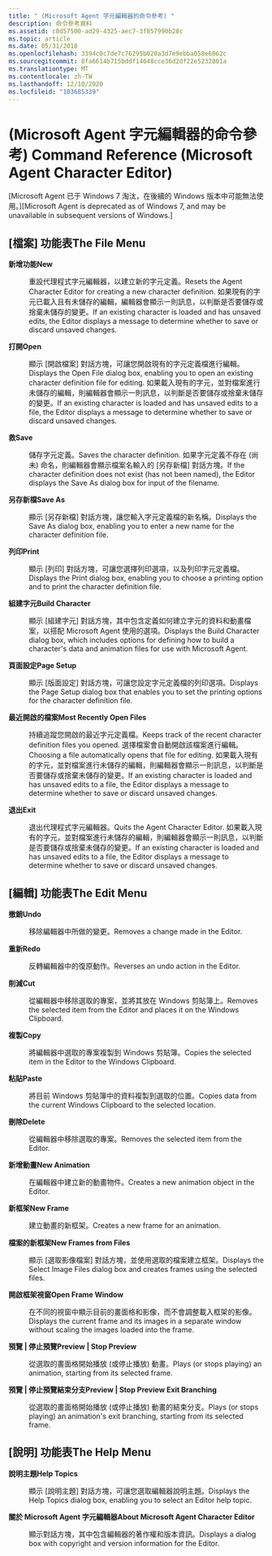 ```yaml
---
title: " (Microsoft Agent 字元編輯器的命令參考) "
description: 命令參考資料
ms.assetid: c8d57500-ad29-4325-aec7-3f857990b28c
ms.topic: article
ms.date: 05/31/2018
ms.openlocfilehash: 3394c0c7de7c76295b020a3d7e9ebba058e6062c
ms.sourcegitcommit: 8fa6614b715bddf14648cce36d2df22e5232801a
ms.translationtype: MT
ms.contentlocale: zh-TW
ms.lasthandoff: 12/10/2020
ms.locfileid: "103685339"
---
```

# <a name="command-reference-microsoft-agent-character-editor"></a><span data-ttu-id="b21d7-103"> (Microsoft Agent 字元編輯器的命令參考) </span><span class="sxs-lookup"><span data-stu-id="b21d7-103">Command Reference (Microsoft Agent Character Editor)</span></span>

<span data-ttu-id="b21d7-104">\[Microsoft Agent 已于 Windows 7 淘汰，在後續的 Windows 版本中可能無法使用。\]</span><span class="sxs-lookup"><span data-stu-id="b21d7-104">\[Microsoft Agent is deprecated as of Windows 7, and may be unavailable in subsequent versions of Windows.\]</span></span>

## <a name="the-file-menu"></a><span data-ttu-id="b21d7-105">[檔案] 功能表</span><span class="sxs-lookup"><span data-stu-id="b21d7-105">The File Menu</span></span>

<dl> <dt>

<span data-ttu-id="b21d7-106"><span id="New"></span><span id="new"></span><span id="NEW"></span>**新增功能**</span><span class="sxs-lookup"><span data-stu-id="b21d7-106"><span id="New"></span><span id="new"></span><span id="NEW"></span>**New**</span></span>
</dt> <dd>

<span data-ttu-id="b21d7-107">重設代理程式字元編輯器，以建立新的字元定義。</span><span class="sxs-lookup"><span data-stu-id="b21d7-107">Resets the Agent Character Editor for creating a new character definition.</span></span> <span data-ttu-id="b21d7-108">如果現有的字元已載入且有未儲存的編輯，編輯器會顯示一則訊息，以判斷是否要儲存或捨棄未儲存的變更。</span><span class="sxs-lookup"><span data-stu-id="b21d7-108">If an existing character is loaded and has unsaved edits, the Editor displays a message to determine whether to save or discard unsaved changes.</span></span>

</dd> <dt>

<span data-ttu-id="b21d7-109"><span id="Open"></span><span id="open"></span><span id="OPEN"></span>**打開**</span><span class="sxs-lookup"><span data-stu-id="b21d7-109"><span id="Open"></span><span id="open"></span><span id="OPEN"></span>**Open**</span></span>
</dt> <dd>

<span data-ttu-id="b21d7-110">顯示 [開啟檔案] 對話方塊，可讓您開啟現有的字元定義檔進行編輯。</span><span class="sxs-lookup"><span data-stu-id="b21d7-110">Displays the Open File dialog box, enabling you to open an existing character definition file for editing.</span></span> <span data-ttu-id="b21d7-111">如果載入現有的字元，並對檔案進行未儲存的編輯，則編輯器會顯示一則訊息，以判斷是否要儲存或捨棄未儲存的變更。</span><span class="sxs-lookup"><span data-stu-id="b21d7-111">If an existing character is loaded and has unsaved edits to a file, the Editor displays a message to determine whether to save or discard unsaved changes.</span></span>

</dd> <dt>

<span data-ttu-id="b21d7-112"><span id="Save"></span><span id="save"></span><span id="SAVE"></span>**救**</span><span class="sxs-lookup"><span data-stu-id="b21d7-112"><span id="Save"></span><span id="save"></span><span id="SAVE"></span>**Save**</span></span>
</dt> <dd>

<span data-ttu-id="b21d7-113">儲存字元定義。</span><span class="sxs-lookup"><span data-stu-id="b21d7-113">Saves the character definition.</span></span> <span data-ttu-id="b21d7-114">如果字元定義不存在 (尚未) 命名，則編輯器會顯示檔案名輸入的 [另存新檔] 對話方塊。</span><span class="sxs-lookup"><span data-stu-id="b21d7-114">If the character definition does not exist (has not been named), the Editor displays the Save As dialog box for input of the filename.</span></span>

</dd> <dt>

<span data-ttu-id="b21d7-115"><span id="Save_As"></span><span id="save_as"></span><span id="SAVE_AS"></span>**另存新檔**</span><span class="sxs-lookup"><span data-stu-id="b21d7-115"><span id="Save_As"></span><span id="save_as"></span><span id="SAVE_AS"></span>**Save As**</span></span>
</dt> <dd>

<span data-ttu-id="b21d7-116">顯示 [另存新檔] 對話方塊，讓您輸入字元定義檔的新名稱。</span><span class="sxs-lookup"><span data-stu-id="b21d7-116">Displays the Save As dialog box, enabling you to enter a new name for the character definition file.</span></span>

</dd> <dt>

<span data-ttu-id="b21d7-117"><span id="Print"></span><span id="print"></span><span id="PRINT"></span>**列印**</span><span class="sxs-lookup"><span data-stu-id="b21d7-117"><span id="Print"></span><span id="print"></span><span id="PRINT"></span>**Print**</span></span>
</dt> <dd>

<span data-ttu-id="b21d7-118">顯示 [列印] 對話方塊，可讓您選擇列印選項，以及列印字元定義檔。</span><span class="sxs-lookup"><span data-stu-id="b21d7-118">Displays the Print dialog box, enabling you to choose a printing option and to print the character definition file.</span></span>

</dd> <dt>

<span data-ttu-id="b21d7-119"><span id="Build_Character"></span><span id="build_character"></span><span id="BUILD_CHARACTER"></span>**組建字元**</span><span class="sxs-lookup"><span data-stu-id="b21d7-119"><span id="Build_Character"></span><span id="build_character"></span><span id="BUILD_CHARACTER"></span>**Build Character**</span></span>
</dt> <dd>

<span data-ttu-id="b21d7-120">顯示 [組建字元] 對話方塊，其中包含定義如何建立字元的資料和動畫檔案，以搭配 Microsoft Agent 使用的選項。</span><span class="sxs-lookup"><span data-stu-id="b21d7-120">Displays the Build Character dialog box, which includes options for defining how to build a character's data and animation files for use with Microsoft Agent.</span></span>

</dd> <dt>

<span data-ttu-id="b21d7-121"><span id="Page_Setup"></span><span id="page_setup"></span><span id="PAGE_SETUP"></span>**頁面設定**</span><span class="sxs-lookup"><span data-stu-id="b21d7-121"><span id="Page_Setup"></span><span id="page_setup"></span><span id="PAGE_SETUP"></span>**Page Setup**</span></span>
</dt> <dd>

<span data-ttu-id="b21d7-122">顯示 [版面設定] 對話方塊，可讓您設定字元定義檔的列印選項。</span><span class="sxs-lookup"><span data-stu-id="b21d7-122">Displays the Page Setup dialog box that enables you to set the printing options for the character definition file.</span></span>

</dd> <dt>

<span data-ttu-id="b21d7-123"><span id="Most_Recently_Open_Files"></span><span id="most_recently_open_files"></span><span id="MOST_RECENTLY_OPEN_FILES"></span>**最近開啟的檔案**</span><span class="sxs-lookup"><span data-stu-id="b21d7-123"><span id="Most_Recently_Open_Files"></span><span id="most_recently_open_files"></span><span id="MOST_RECENTLY_OPEN_FILES"></span>**Most Recently Open Files**</span></span>
</dt> <dd>

<span data-ttu-id="b21d7-124">持續追蹤您開啟的最近字元定義檔。</span><span class="sxs-lookup"><span data-stu-id="b21d7-124">Keeps track of the recent character definition files you opened.</span></span> <span data-ttu-id="b21d7-125">選擇檔案會自動開啟該檔案進行編輯。</span><span class="sxs-lookup"><span data-stu-id="b21d7-125">Choosing a file automatically opens that file for editing.</span></span> <span data-ttu-id="b21d7-126">如果載入現有的字元，並對檔案進行未儲存的編輯，則編輯器會顯示一則訊息，以判斷是否要儲存或捨棄未儲存的變更。</span><span class="sxs-lookup"><span data-stu-id="b21d7-126">If an existing character is loaded and has unsaved edits to a file, the Editor displays a message to determine whether to save or discard unsaved changes.</span></span>

</dd> <dt>

<span data-ttu-id="b21d7-127"><span id="Exit"></span><span id="exit"></span><span id="EXIT"></span>**退出**</span><span class="sxs-lookup"><span data-stu-id="b21d7-127"><span id="Exit"></span><span id="exit"></span><span id="EXIT"></span>**Exit**</span></span>
</dt> <dd>

<span data-ttu-id="b21d7-128">退出代理程式字元編輯器。</span><span class="sxs-lookup"><span data-stu-id="b21d7-128">Quits the Agent Character Editor.</span></span> <span data-ttu-id="b21d7-129">如果載入現有的字元，並對檔案進行未儲存的編輯，則編輯器會顯示一則訊息，以判斷是否要儲存或捨棄未儲存的變更。</span><span class="sxs-lookup"><span data-stu-id="b21d7-129">If an existing character is loaded and has unsaved edits to a file, the Editor displays a message to determine whether to save or discard unsaved changes.</span></span>

</dd> </dl>

## <a name="the-edit-menu"></a><span data-ttu-id="b21d7-130">[編輯] 功能表</span><span class="sxs-lookup"><span data-stu-id="b21d7-130">The Edit Menu</span></span>

<dl> <dt>

<span data-ttu-id="b21d7-131"><span id="Undo"></span><span id="undo"></span><span id="UNDO"></span>**撤銷**</span><span class="sxs-lookup"><span data-stu-id="b21d7-131"><span id="Undo"></span><span id="undo"></span><span id="UNDO"></span>**Undo**</span></span>
</dt> <dd>

<span data-ttu-id="b21d7-132">移除編輯器中所做的變更。</span><span class="sxs-lookup"><span data-stu-id="b21d7-132">Removes a change made in the Editor.</span></span>

</dd> <dt>

<span data-ttu-id="b21d7-133"><span id="Redo"></span><span id="redo"></span><span id="REDO"></span>**重新**</span><span class="sxs-lookup"><span data-stu-id="b21d7-133"><span id="Redo"></span><span id="redo"></span><span id="REDO"></span>**Redo**</span></span>
</dt> <dd>

<span data-ttu-id="b21d7-134">反轉編輯器中的復原動作。</span><span class="sxs-lookup"><span data-stu-id="b21d7-134">Reverses an undo action in the Editor.</span></span>

</dd> <dt>

<span data-ttu-id="b21d7-135"><span id="Cut"></span><span id="cut"></span><span id="CUT"></span>**削減**</span><span class="sxs-lookup"><span data-stu-id="b21d7-135"><span id="Cut"></span><span id="cut"></span><span id="CUT"></span>**Cut**</span></span>
</dt> <dd>

<span data-ttu-id="b21d7-136">從編輯器中移除選取的專案，並將其放在 Windows 剪貼簿上。</span><span class="sxs-lookup"><span data-stu-id="b21d7-136">Removes the selected item from the Editor and places it on the Windows Clipboard.</span></span>

</dd> <dt>

<span data-ttu-id="b21d7-137"><span id="Copy"></span><span id="copy"></span><span id="COPY"></span>**複製**</span><span class="sxs-lookup"><span data-stu-id="b21d7-137"><span id="Copy"></span><span id="copy"></span><span id="COPY"></span>**Copy**</span></span>
</dt> <dd>

<span data-ttu-id="b21d7-138">將編輯器中選取的專案複製到 Windows 剪貼簿。</span><span class="sxs-lookup"><span data-stu-id="b21d7-138">Copies the selected item in the Editor to the Windows Clipboard.</span></span>

</dd> <dt>

<span data-ttu-id="b21d7-139"><span id="Paste"></span><span id="paste"></span><span id="PASTE"></span>**粘貼**</span><span class="sxs-lookup"><span data-stu-id="b21d7-139"><span id="Paste"></span><span id="paste"></span><span id="PASTE"></span>**Paste**</span></span>
</dt> <dd>

<span data-ttu-id="b21d7-140">將目前 Windows 剪貼簿中的資料複製到選取的位置。</span><span class="sxs-lookup"><span data-stu-id="b21d7-140">Copies data from the current Windows Clipboard to the selected location.</span></span>

</dd> <dt>

<span data-ttu-id="b21d7-141"><span id="Delete"></span><span id="delete"></span><span id="DELETE"></span>**刪除**</span><span class="sxs-lookup"><span data-stu-id="b21d7-141"><span id="Delete"></span><span id="delete"></span><span id="DELETE"></span>**Delete**</span></span>
</dt> <dd>

<span data-ttu-id="b21d7-142">從編輯器中移除選取的專案。</span><span class="sxs-lookup"><span data-stu-id="b21d7-142">Removes the selected item from the Editor.</span></span>

</dd> <dt>

<span data-ttu-id="b21d7-143"><span id="New_Animation"></span><span id="new_animation"></span><span id="NEW_ANIMATION"></span>**新增動畫**</span><span class="sxs-lookup"><span data-stu-id="b21d7-143"><span id="New_Animation"></span><span id="new_animation"></span><span id="NEW_ANIMATION"></span>**New Animation**</span></span>
</dt> <dd>

<span data-ttu-id="b21d7-144">在編輯器中建立新的動畫物件。</span><span class="sxs-lookup"><span data-stu-id="b21d7-144">Creates a new animation object in the Editor.</span></span>

</dd> <dt>

<span data-ttu-id="b21d7-145"><span id="New_Frame"></span><span id="new_frame"></span><span id="NEW_FRAME"></span>**新框架**</span><span class="sxs-lookup"><span data-stu-id="b21d7-145"><span id="New_Frame"></span><span id="new_frame"></span><span id="NEW_FRAME"></span>**New Frame**</span></span>
</dt> <dd>

<span data-ttu-id="b21d7-146">建立動畫的新框架。</span><span class="sxs-lookup"><span data-stu-id="b21d7-146">Creates a new frame for an animation.</span></span>

</dd> <dt>

<span data-ttu-id="b21d7-147"><span id="New_Frames_from_Files"></span><span id="new_frames_from_files"></span><span id="NEW_FRAMES_FROM_FILES"></span>**檔案的新框架**</span><span class="sxs-lookup"><span data-stu-id="b21d7-147"><span id="New_Frames_from_Files"></span><span id="new_frames_from_files"></span><span id="NEW_FRAMES_FROM_FILES"></span>**New Frames from Files**</span></span>
</dt> <dd>

<span data-ttu-id="b21d7-148">顯示 [選取影像檔案] 對話方塊，並使用選取的檔案建立框架。</span><span class="sxs-lookup"><span data-stu-id="b21d7-148">Displays the Select Image Files dialog box and creates frames using the selected files.</span></span>

</dd> <dt>

<span data-ttu-id="b21d7-149"><span id="Open_Frame_Window"></span><span id="open_frame_window"></span><span id="OPEN_FRAME_WINDOW"></span>**開啟框架視窗**</span><span class="sxs-lookup"><span data-stu-id="b21d7-149"><span id="Open_Frame_Window"></span><span id="open_frame_window"></span><span id="OPEN_FRAME_WINDOW"></span>**Open Frame Window**</span></span>
</dt> <dd>

<span data-ttu-id="b21d7-150">在不同的視窗中顯示目前的畫面格和影像，而不會調整載入框架的影像。</span><span class="sxs-lookup"><span data-stu-id="b21d7-150">Displays the current frame and its images in a separate window without scaling the images loaded into the frame.</span></span>

</dd> <dt>

<span data-ttu-id="b21d7-151"><span id="Preview___Stop_Preview"></span><span id="preview___stop_preview"></span><span id="PREVIEW___STOP_PREVIEW"></span>**預覽 \| 停止預覽**</span><span class="sxs-lookup"><span data-stu-id="b21d7-151"><span id="Preview___Stop_Preview"></span><span id="preview___stop_preview"></span><span id="PREVIEW___STOP_PREVIEW"></span>**Preview \| Stop Preview**</span></span>
</dt> <dd>

<span data-ttu-id="b21d7-152">從選取的畫面格開始播放 (或停止播放) 動畫。</span><span class="sxs-lookup"><span data-stu-id="b21d7-152">Plays (or stops playing) an animation, starting from its selected frame.</span></span>

</dd> <dt>

<span data-ttu-id="b21d7-153"><span id="Preview___Stop_Preview_Exit_Branching"></span><span id="preview___stop_preview_exit_branching"></span><span id="PREVIEW___STOP_PREVIEW_EXIT_BRANCHING"></span>**預覽 \| 停止預覽結束分支**</span><span class="sxs-lookup"><span data-stu-id="b21d7-153"><span id="Preview___Stop_Preview_Exit_Branching"></span><span id="preview___stop_preview_exit_branching"></span><span id="PREVIEW___STOP_PREVIEW_EXIT_BRANCHING"></span>**Preview \| Stop Preview Exit Branching**</span></span>
</dt> <dd>

<span data-ttu-id="b21d7-154">從選取的畫面格開始播放 (或停止播放) 動畫的結束分支。</span><span class="sxs-lookup"><span data-stu-id="b21d7-154">Plays (or stops playing) an animation's exit branching, starting from its selected frame.</span></span>

</dd> </dl>

## <a name="the-help-menu"></a><span data-ttu-id="b21d7-155">[說明] 功能表</span><span class="sxs-lookup"><span data-stu-id="b21d7-155">The Help Menu</span></span>

<dl> <dt>

<span data-ttu-id="b21d7-156"><span id="Help_Topics"></span><span id="help_topics"></span><span id="HELP_TOPICS"></span>**說明主題**</span><span class="sxs-lookup"><span data-stu-id="b21d7-156"><span id="Help_Topics"></span><span id="help_topics"></span><span id="HELP_TOPICS"></span>**Help Topics**</span></span>
</dt> <dd>

<span data-ttu-id="b21d7-157">顯示 [說明主題] 對話方塊，可讓您選取編輯器說明主題。</span><span class="sxs-lookup"><span data-stu-id="b21d7-157">Displays the Help Topics dialog box, enabling you to select an Editor help topic.</span></span>

</dd> <dt>

<span data-ttu-id="b21d7-158"><span id="About_Microsoft_Agent_Character_Editor"></span><span id="about_microsoft_agent_character_editor"></span><span id="ABOUT_MICROSOFT_AGENT_CHARACTER_EDITOR"></span>**關於 Microsoft Agent 字元編輯器**</span><span class="sxs-lookup"><span data-stu-id="b21d7-158"><span id="About_Microsoft_Agent_Character_Editor"></span><span id="about_microsoft_agent_character_editor"></span><span id="ABOUT_MICROSOFT_AGENT_CHARACTER_EDITOR"></span>**About Microsoft Agent Character Editor**</span></span>
</dt> <dd>

<span data-ttu-id="b21d7-159">顯示對話方塊，其中包含編輯器的著作權和版本資訊。</span><span class="sxs-lookup"><span data-stu-id="b21d7-159">Displays a dialog box with copyright and version information for the Editor.</span></span>

</dd> </dl>

 

 




